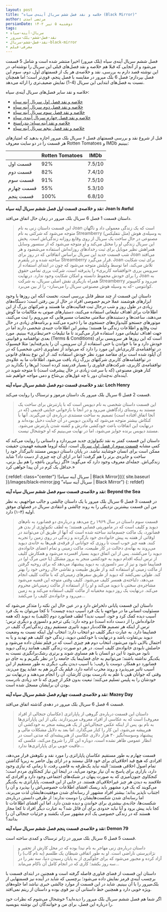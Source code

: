```yaml
---
layout: post
title: "خلاصه و نقد فصل ششم سریال آینه‌ی سیاه (Black Mirror)"
author: مرتضی اسدی
persianDate: دوشنبه ۵ تیر ۱۴۰۲
tags:
- سریال-آینه-سیاه
- نقد-فصل-ششم-بلک-میرور
- نقد-فصل-ششم-سریال-black-mirror
- معرفی-فیلم
---
```



فصل ششم سریال آینه‌ی سیاه (بلک میرور) اخیرا منتشر شده است و شامل 5 قسمت می‌شود و از آنجایی که قبلا هم خلاصه و نقد فصل‌های قبلی این سریال را نوشته‌ام، در این نوشته قصد دارم به بررسی، نقد و خلاصه‌ی هر یک از قسمتهای اول، دوم، سوم این فصل بپردازم؛ فصل 6 بلک میرور در مقایسه با فصل پنجم، قوی‌تر است؛ اما همچنان نسبت به فصل‌های ابتدایی این سریال (4-1) نمایش ضعیف‌تری را ارائه می‌دهد.

خلاصه و نقد سایر فصل‌های سریال آینه‌ی سیاه:
- [خلاصه و نقد فصل اول سریال آینه سیاه](/%D8%AE%D9%84%D8%A7%D8%B5%D9%87-%D9%86%D9%82%D8%AF-%D9%81%D8%B5%D9%84-%D8%A7%D9%88%D9%84-%D8%A2%DB%8C%D9%86%D9%87-%D8%B3%DB%8C%D8%A7%D9%87/)
- [خلاصه و نقد فصل دوم سریال آینه سیاه](/%D8%AE%D9%84%D8%A7%D8%B5%D9%87-%D9%86%D9%82%D8%AF-%D9%81%D8%B5%D9%84-%D8%AF%D9%88%D9%85-%D8%A2%DB%8C%D9%86%D9%87-%D8%B3%DB%8C%D8%A7%D9%87/)
- [خلاصه و نقد فصل سوم سریال آینه سیاه](/%D8%AE%D9%84%D8%A7%D8%B5%D9%87-%D9%86%D9%82%D8%AF-%D9%81%D8%B5%D9%84-%D8%B3%D9%88%D9%85-%D8%A2%DB%8C%D9%86%D9%87-%D8%B3%DB%8C%D8%A7%D9%87/)
- [خلاصه و نقد فصل چهارم سریال آینه‌ی سیاه](/%D8%AE%D9%84%D8%A7%D8%B5%D9%87-%D9%86%D9%82%D8%AF-%D9%81%D8%B5%D9%84-%DA%86%D9%87%D8%A7%D8%B1%D9%85-%D8%A2%DB%8C%D9%86%D9%87-%D8%B3%DB%8C%D8%A7%D9%87/)
- [خلاصه و نقد آینه سیاه: بندراسنچ](/%D8%AE%D9%84%D8%A7%D8%B5%D9%87-%D9%86%D9%82%D8%AF-%D8%A2%DB%8C%D9%86%D9%87-%D8%B3%DB%8C%D8%A7%D9%87-%D8%A8%D9%86%D8%AF%D8%B1%D8%A7%D8%B3%D9%86%DA%86/)
- [خلاصه و نقد فصل پنجم سریال آینه سیاه](/%D8%AE%D9%84%D8%A7%D8%B5%D9%87-%D9%86%D9%82%D8%AF-%D9%81%D8%B5%D9%84-%D9%BE%D9%86%D8%AC%D9%85-%D8%A2%DB%8C%D9%86%D9%87-%D8%B3%DB%8C%D8%A7%D9%87/)

قبل از شروع نقد و بررسی قسمتهای فصل ۶ سریال بلک میرور اجازه بدهید که امتیازهای هر قسمت را در دو سایت معروف  Rotten Tomatoes و IMDb ببینیم:

|	|Rotten Tomatoes|IMDb|
| --- | --- | --- |
| قسمت اول | 92% | 7.5/10 |
| قسمت دوم | 82% | 7.4/10 |
| قسمت سوم | 91% | 7.5/10 |
| قسمت چهارم | 55% |5.3/10 |
| قسمت پنجم | 100% | 6.8/10 |



**نقد و خلاصه‌ی قسمت اول فصل ششم سریال آینه سیاه: Joan Is Awful**

داستان قسمت 1 فصل 6 سریال بلک میرور در زمان حال اتفاق می‌افتد.
> این قسمت داستان زنی به نام Joan است که یک زندگی معمولی داد و ناگهان متوجه می‌شود که شرکتی به نام Streamberry (مثل نتفلیکس) به وسیله‌ی هوش مصنوعی در حال ساخت یک سریال از روی وقایع روزانه زندگی‌اش است. پخش این سریال زندگی او را مختل می‌کند و او متوجه می‌شود که از سنسور وسایل همراهش نظیر موبایل برای ثبت رخدادهای روزانه‌اش استفاده می‌شضود و هر شب قسمت جدید این سریال براساس اتفاقاتی که در روز برای Joan می‌افتد ساخته شده و در پلتفرم Streamberry قرار می‌گیرد. Joan برای ثبت شکایت تلاش می‌کند، اما توسط وکیلش متوجه می‌شود که چون در ابتدای استفاده از سرویس برری «توافقنامه کاربری» را پذیرفته است، شرکت برری تمامی حقوق را برای خودش محفوظ دانسته و امکان شکایت وجود ندارد. درنهایت  Joan به همراه بازیگری نقش اصلی سریال، به شرکت Streamberry می‌رود و کامپیوتر کوانتومی -که به وسیله هوش مصنوعی سریال را می‌سازد- را از بین می‌برد.

داستان این قسمت از چند منظر قابل بررسی است، نخست آنکه این روزها با وجود ابزارهای هوشمند عملا حریم خصوصی افراد در حال از بین رفتن است؛ دستگاه‌های زیادی در طول روز و شب درحال ثبت فعالیت‌های ما هستند و شرکتهای بزرگ از این اطلاعات برای اهداف تبلیغاتی استفاده می‌کنند، دستیارهای صوتی به مکالمات ما گوش می‌دهند، ساعت‌ها و دستبندهای سلامتی مختصات مسیرهایی که می‌رویم را ثبت می‌کنند، موتورهای جستجو کلیدواژه‌های جستجوی ما را ذخیره می‌کنند و برنامه‌های زیادی در حال ثبت وقایع و اطلاعات زندگی ما هستند؛ بیشتر این اطلاعات جنبه‌ی شخصی دارند اما در جهت اهداف تبلیغاتی مورد استفاده قرار می‌گیرند تا ما تبلیغات «مرتبط‌تری» ببینیم. مورد بعدی توافقنامه و قوانینی (Terms & Conditions) است که این روزها هر سرویسی برای خودش دارد و ما با خواندن یا حتی استفاده از آن سرویس، آن را پذیرفته‌ایم؛ مثلا فیسبوک در توافقنامه‌ی کاربری‌اش این مورد را دارد که می‌تواند از تصاویری (حتی شخصی) که در آن آپلود شده است برای مقاصد مورد نظر خودش استفاده کند. از این نوع بندهای قانونی در توافقنامه‌های کاربری شرکتهای بزرگ زیاد یافت می‌شود. اطلاعات ما به علاوه‌ی توافقنامه‌ی کاربری، شرکت‌های فناوری را بسیار قدرتمند کرده است؛ این‌ها را بگذارید در کنار هوش مصنوعی (که با سرعت زیادی در حال پیشرفت است) تا متوجه شوید در آینده‌ای نه‌چندان دور با چه غول‌های بی‌شاخ و دمی مواجه خواهیم شد.


**نقد و خلاصه‌ی قسمت دوم فصل ششم سریال سیاه آینه: Loch Henry**

قسمت 2 فصل 6 سریال بلک میرور یک داستان مرموز و ترسناک را روایت می‌کند.

> این قسمت داستان شخصی به نام دیویس است که با پارتنرش برای ساخت یک مستند به روستای زادگاهش می‌رود و در آنجا با بازخوانی جنایتی قدیمی (که در آنجا اتفاق افتاده است) تصمیم به ساخت مستندی درباره‌ی آن می‌گیرند. آنها با کنکاش بیشتر متوجه می‌شود که والدین دیویس در آن جنایت دخیل بوده‌اند و درنهایت این اتفاقات باعث خودکشی مادرش و کشته شدن پارتنرش می‌شود. مستند دیویس برنده جوایز می‌شود، اما در نهایت می‌بینیم که او خوشحال نیست.

داستان این قسمت کمتر به نقد تکنولوژی جدید می‌پردازد و داستانی را روایت می‌کند که کمی مشابه [قسمت سوم از فصل اول سریال](/%D8%AE%D9%84%D8%A7%D8%B5%D9%87-%D9%86%D9%82%D8%AF-%D9%81%D8%B5%D9%84-%D8%A7%D9%88%D9%84-%D8%A2%DB%8C%D9%86%D9%87-%D8%B3%DB%8C%D8%A7%D9%87/) است، اینکه لزوما همیشه فهمیدن حقیقت ممکن است برای انسان خوشایند نباشد. در پایان داستان دیویس مستند تاثیرگذار خود را ساخت و جایزه‌ی برتر را هم گرفت؛ اما در ازای آن چه چیزی از دست داد؟ شاید زندگی‌اش. جمله‌ای معروف وجود دارد که می‌گوید: «اگر زیباترین باغچه را هم بیل بزنی، حداقل یک کرم در آن پیدا خواهی کرد.» 

{:refdef: class="center"}
![سریال آینه سیاه | Black Mirror]({{ site.baseurl }}/images/black-mirror.jpg "سریال آینه سیاه | Black Mirror")
{: refdef}

**نقد و خلاصه‌ی قسمت سوم فصل ششم سریال سیاه آینه: Beyond the Sea**

در قسمت 3 فصل 6 سریال بلک میرور با یک داستان چالشی و جالب مواجهیم، به نظر من این قسمت بیشترین نزدیکی را به روند چالشی و انتقادی سریال در فصلهای موفق اولیه (۴-۱) دارد.

> قسمت سوم داستان در سال ۱۹۶۹ رخ می‌دهد و درباره‌ی دو فضانورد به نام‌های دیوید و کلیف است که در ماموریتی فضایی هستند؛ به لطف تکنولوژی از بدن هر فضانورد، یک ماکت جسم‌مانند ساخته شده است که آنها از طریق آن می‌توانند در اوقاتی از هفته به پیش خانواده‌ی خود بازگردند و زندگی در روی زمین را تجربه کنند. همه چیز خوب است تا روزی که جوانانی از فرقه‌ی هَپی‌ها به خانه‌ی دیوید می‌روند به بهانه‌ی دخالت در کار طبیعت، ماکت زمینی و تمام اعضای خانواده‌ی دیوید را می‌کشند. پس از این اتفاق دیوید بسیار افسرده می‌شود و همکارش کلیف از ترس اینکه اقدام دیوید به خودکشی منجر به بروز مشکل (یا حتی مرگ او) در فضاپیما شود و نیز از سر دلسوزی، به دیوید پیشنهاد می‌دهد که برای روحیه گرفتن از ماکت زمینی او استفاده کند و از طریق طبیعت و نقاشی حال روحی خود را بهتر کند. طولی نمی‌کشد که دیوید از طریق سفرهای زمینی‌ای که با ماکت کلیف انجام می‌دهد، دلباخته‌ی همسر کلیف می‌شود. کلیف وقتی متوجه این قضیه می‌شود مشاجره‌ی سختی با دیوید می‌کند و او را از استفاده از ماکت زمینی‌اش محروم می‌کند. درنهایت یک روز دیوید مخفیانه از ماکت کلیف استفاده می‌کند و به زمین می‌رود و خانواده‌ی کلیف را می‌کشد…

داستان این قسمت پایانی دلخراش دارد و در عین حال این نکته را متذکر می‌شود که مسئولیت انسانی ما در مواجهه با یک فرد آسیب دیده چیست؟ تا کجا می‌توان به یک فرد آسیب دیده کمک کرد و خود، آسیب ندید؟ لطف فضانورد دوم (کلیف)  به دیوید (که همه خانواده‌اش را از دست داده است) دو وجه دارد: یکی ترحم و دلسوزی و دیگری ترس؛ ترس از اینکه هر تصمیم هلاکت‌بار دیوید تاثیری مستقیم روی زندگی/مرگ کلیف در فضاپیما دارد. به عبارت دیگر کلیف دو انتخاب دارد: انتخاب اول اینکه نسبت به وضعیت دیوید بی‌تفاوت باشد و درنهایت با خودکشی دیوید، زندگی خود کلیف هم تهدید و یا به احتمال بالایی نابود می‌شود، انتخاب دوم هم چیزی است که در فیلم نشان داده می‌شود و حاصلش نابودی خانواده‌ی کلیف است. در هر دو صورت زندگی کلیف همانند زندگی دیوید نابود می‌شود تا این دو انسان با هم مساوی شوند و برتری رشک‌برانگیزی نسبت به یکدیگر نداشته باشند؛ می‌توانیم به جای فضاپیما یک جامعه را در نظر بگیریم و به جای دو فضانورد دو همکار، دوست یا رقیب؛ با آسیب دیدن یکی، دیگری به طور مستقیم از این آسیب تاثیر می‌پذیرد و روند مخرب ادامه دارد. فیلم یک گریز هم به عقاید پوچ می‌زند، وقتی که جوانان هَپی با علم به نادرست بودن کارشان، آن را انجام می‌دهند و درنهایت نیز خودشان را به پلیس تسلیم می‌کنند؛ تبعیت بدون فکر از چیزی که تا حد زیادی نادرست بودن آن برایشان مسجل شده است. 


**نقد و خلاصه‌ی قسمت چهارم فصل ششم سریال سیاه آینه: Mazey Day**

قسمت 4 فصل 6 سریال بلک میرور در دهه‌ی گذشته اتفاق می‌افتد.

> داستان این قسمت درباره‌ی گروهی از پاپاراتزی (عکاسان جنجالی از افراد معروف)  است که به عکاسی از افراد معروف می‌پردازند. یکی از این پاپاراتزی‌ها به نام بو، پس از اینکه عکس جنجالی‌اش از یک هنرپیشه منجر به خودکشی آن هنرپیشه می‌شود، این کار را کنار می‌گذارد. اما بعد به دلایل مشکلات مالی و پیشنهاد وسوسه‌انگیز ۳۰ هزار دلاری عکاسی از هنرپیشه‌ای که مدتی است در انظار عمومی ظاهر نشده است، دوباره این کار را شروع می‌کند، عکسی که عاقبت خوبی برای پاپاراتزی‌ها ندارد…

قسمت چهارم به طور مستقیم عکاسان پاپاراتزی را مورد نقد و نکوهش قرار می‌دهد، افرادی که هیچ  قید اخلاقی‌ای برای خود قائل نیستند و در ازای پول حاضر به زیرپا گذاشتن تمام اصول اخلاقی هستند؛ البته نباید یک‌طرفه به قاضی رفت، تا زمانی که نیازی وجود دارد، بازاری برای پاسخ به آن نیاز بوجود می‌آید، در اینجا این نیاز کنجکاوی مردم است؛ کنجکاوی جنون‌آمیزی که به صورت پنهان در شبکه‌های اجتماعی وجود دارد و افرادی که علاقمند به دیدن هر چیز غیراخلاقی‌ای هستند. در جایی از این قسمت، پاپاراتزی به یکدیگر می‌گویند که یک فرد مشهور باید ریسک افشای اطلاعات خصوصی‌اش را بپذیرد و آن را اجتناب ناپذیر بداند؛ بیشتر افراد مشهور از رسانه‌ای شدن موفقیت‌هایشان لذت می‌برند، اما رسانه‌ای شدن شکست‌هایشان را دوست ندارند؛ از طرفی دانستن درباره‌ی شکست‌ها، جاذبه‌ی بیشتری برای خواندن و دیده شدن دارد. اما این افشای اطلاعات تا کجا باید پیش برود و آیا نباید حدودی برای آن قائل شد؟ به عبارت دیگر افراد تا کجا مجاز هستند که در زندگی خصوصی یک آدم مشهور سرک بکشند و جزئیات جنجالی آن را بدانند؟

**نقد و خلاصه‌ی قسمت پنجم فصل ششم سریال سیاه آینه: Demon 79**

قسمت 5 فصل 6 سریال بلک میرور در ژانر ترسناک و کمدی ساخته است.

> داستان درباره‌ی زنی مهاجر به نام نیدا بوده که در محل کارش از تحقیر و نژادپرستی ناراضی است. او به طور اتفاقی شیطان یک طلسم (به نام گاب) را آزاد کرده و مجبور می‌شود که برای جلوگیری از به پایان رسیدن دنیا، سه نفر را در سه روز بکشد؛ کاری که در انجام کامل آن ناکام می‌ماند…

داستان این قسمت از فضای فناوری فاصله گرفته است و همچنین در ابتدای قسمت با برچسب آینه‌ی قرمز نمایش داده می‌شود؛ برچسبی که شاید در آینده نیز قسمتهایی از بلک‌میرور را با آن ببینیم. شاید در این قسمت از موارد چالشی خبری نباشد اما جلوه‌های ویژه خوبی دارد و همچنین خط داستانی آن نیز قوی بوده و داستان از ریتم نمی‌افتد.

اگر شما هم فصل ششم سریال بلک میرور را دیده‌اید؟ خوشحال می‌شوم که نظرات خود را درباره این فصل، برای من و خوانندگان این نوشته بنویسید.
